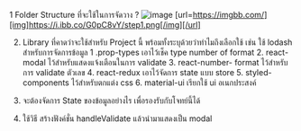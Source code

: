 1   Folder Structure ที่จะใช้ในการจัดวาง  ?
	![image](https://ibb.co/HV4GbDw.jpg)  [url=https://imgbb.com/][img]https://i.ibb.co/G0pC8vY/step1.png[/img][/url]

2.   Library ที่คาดว่าจะใช้สำหรับ Project นี้ พร้อมทั้งระบุด้วยว่าทำไมถึงเลือกใช้ เช่น ใช้ lodash สำหรับการจัดการข้อมูล
        1  .prop-types  เอาไว้เช็ค type number of format
	2. react-modal	ไว้สำหรับแสดงแจ้งเตือนในการ validate
	3.  react-number- format  ไว้สำหรับการ validate ตัวเลข
	4. react-redux	เอาไว้จัดการ state แบบ store
	5.  styled-components  ไว้สำหรับตกแต่ง css 
	6. material-ui  เรียกใช้ ui อเนกประสงค์
	

3.  จะต้องจัดการ State ของข้อมูลอย่างไร เพื่อรองรับกับโจทย์นี้ได้

4. ใช้วิธี   สร้างฟังค์ชั่น handleValidate แล้วนำมาแสดงเป็น modal
